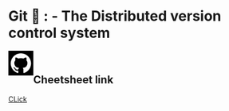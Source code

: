 # Git 🦖  : - The Distributed version control system 

 <img src="github.png" align="left" width="50" height="50"> 
 
 <br/>
 
 ## Cheetsheet link 
 
 [CLick]('https://github.com/lnbspace/github_tutorial/blob/main/git-cheat-sheet-education.pdf')
 
 
 
 
 

